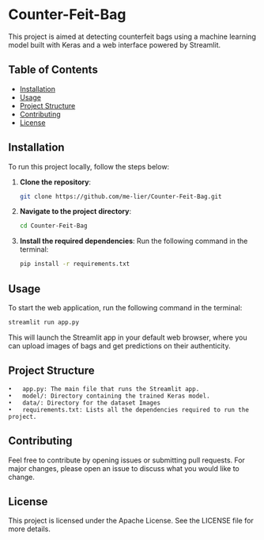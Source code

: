 # Counter-Feit-Bag

This project is aimed at detecting counterfeit bags using a machine learning model built with Keras and a web interface powered by Streamlit.

## Table of Contents

- [Installation](#installation)
- [Usage](#usage)
- [Project Structure](#project-structure)
- [Contributing](#contributing)
- [License](#license)

## Installation

To run this project locally, follow the steps below:

1. **Clone the repository**:
    ```bash
    git clone https://github.com/me-lier/Counter-Feit-Bag.git
    ```
2. **Navigate to the project directory**:
    ```bash
    cd Counter-Feit-Bag
    ```
3. **Install the required dependencies**:
    Run the following command in the terminal:
    ```bash
    pip install -r requirements.txt
    ```

## Usage

To start the web application, run the following command in the terminal:
```bash
streamlit run app.py
```
This will launch the Streamlit app in your default web browser, where you can upload images of bags and get predictions on their authenticity.

## Project Structure

	•	app.py: The main file that runs the Streamlit app.
	•	model/: Directory containing the trained Keras model.
	•	data/: Directory for the dataset Images
	•	requirements.txt: Lists all the dependencies required to run the project.

## Contributing

Feel free to contribute by opening issues or submitting pull requests. For major changes, please open an issue to discuss what you would like to change.

## License

This project is licensed under the Apache License. See the LICENSE file for more details.
